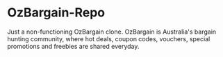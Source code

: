 # OzBargain-Repo
Just a non-functioning OzBargain clone.
OzBargain is Australia's bargain hunting community, where hot deals, coupon codes, vouchers, special promotions and freebies are shared everyday.
